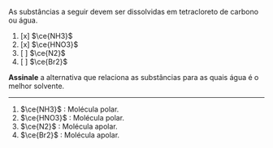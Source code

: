 As substâncias a seguir devem ser dissolvidas em tetracloreto de carbono ou água.

1. [x] $\ce{NH3}$
2. [x] $\ce{HNO3}$
3. [ ] $\ce{N2}$
4. [ ] $\ce{Br2}$

**Assinale** a alternativa que relaciona as substâncias para as quais água é o melhor solvente.

---

1. $\ce{NH3}$ : Molécula polar.
2. $\ce{HNO3}$ : Molécula polar.
3. $\ce{N2}$ : Molécula apolar.
4. $\ce{Br2}$ : Molécula apolar.
